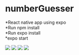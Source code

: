 # numberGuesser
*React native app using expo <br/>
*Run npm install <br/>
*Run expo install <br/>
*expo start<br/>


<img src="https://github.com/kakoon8/numberGuesser/blob/master/Capture1.PNG" />
<img src="https://github.com/kakoon8/numberGuesser/blob/master/Capture2.PNG" />
<img src="https://github.com/kakoon8/numberGuesser/blob/master/Capture4.PNG" />
<img src="https://github.com/kakoon8/numberGuesser/blob/master/Capture5.PNG" />
